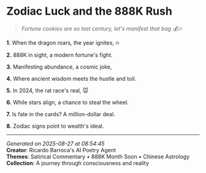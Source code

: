 # Zodiac Luck and the 888K Rush

> *Fortune cookies are so last century, let's manifest that bag 💰🔥*

**1.** When the dragon roars, the year ignites, 🔥


**2.** 888K in sight, a modern fortune's fight.


**3.** Manifesting abundance, a cosmic joke,


**4.** Where ancient wisdom meets the hustle and toil.


**5.** In 2024, the rat race's real, 🐭


**6.** While stars align, a chance to steal the wheel.


**7.** Is fate in the cards? A million-dollar deal.


**8.** Zodiac signs point to wealth's ideal.



---

*Generated on 2025-08-27 at 08:54:45*  
**Creator**: Ricardo Barroca's AI Poetry Agent  
**Themes**: Satirical Commentary • 888K Month Soon • Chinese Astrology  
**Collection**: A journey through consciousness and reality